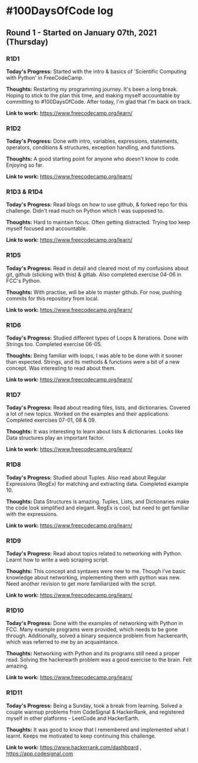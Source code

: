 # #100DaysOfCode log

## Round 1 - Started on January 07th, 2021 (Thursday)

### R1D1

**Today's Progress:** Started with the intro & basics of 'Scientific Computing with Python' in FreeCodeCamp.

**Thoughts:** Restarting my programming journey. It's been a long break. Hoping to stick to the plan this time, and making myself accountable by committing to #100DaysOfCode. After today, I'm glad that I'm back on track.

**Link to work:** https://www.freecodecamp.org/learn/

### R1D2

**Today's Progress:** Done with intro, variables, expressions, statements, operators, conditions & structures, exception handling, and functions.

**Thoughts:** A good starting point for anyone who doesn't know to code. Enjoying so far.

**Link to work:** https://www.freecodecamp.org/learn/

### R1D3 & R1D4

**Today's Progress:** Read blogs on how to use github, & forked repo for this challenge. Didn't read much on Python
which I was supposed to.

**Thoughts:** Hard to maintain focus. Often getting distracted. Trying too keep myself focused and accountable.

**Link to work:** https://www.freecodecamp.org/learn/

### R1D5

**Today's Progress:** Read in detail and cleared most of my confusions about git, github (sticking with this) & gitlab. Also completed exercise 04-06 in FCC's Python.

**Thoughts:** With practise, will be able to master github. For now, pushing commits for this repository from local.

**Link to work:** https://www.freecodecamp.org/learn/

### R1D6

**Today's Progress:** Studied different types of Loops & Iterations. Done with Strings too. Completed exercise 06-05.

**Thoughts:** Being familiar with loops, I was able to be done with it sooner than expected. Strings, and its methods & functions were a bit of a new concept. Was interesting to read about them.

**Link to work:** https://www.freecodecamp.org/learn/

### R1D7

**Today's Progress:** Read about reading files, lists, and dictionaries. Covered a lot of new topics. Worked on the examples and their applications. Completed exercises 07-01, 08 & 09.

**Thoughts:** It was interesting to learn about lists & dictionaries. Looks like Data structures play an important factor.

**Link to work:** https://www.freecodecamp.org/learn/

### R1D8

**Today's Progress:** Studied about Tuples. Also read about Regular Expressions (RegEx) for matching and extracting data. Completed example 10.

**Thoughts:** Data Structures is amazing. Tuples, Lists, and Dictionaries make the code look simplified and elegant. RegEx is cool, but need to get familiar with the expressions.

**Link to work:** https://www.freecodecamp.org/learn/

### R1D9

**Today's Progress:** Read about topics related to networking with Python. Learnt how to write a web scraping script.

**Thoughts:** This concept and syntaxes were new to me. Though I've basic knowledge about networking, implementing them with python was new. Need another revision to get more familiarized with the script.

**Link to work:** https://www.freecodecamp.org/learn/

### R1D10

**Today's Progress:** Done with the examples of networking with Python in FCC. Many example programs were provided, which needs to be gone through. Additionally, solved a binary sequence problem from hackerearth, which was referred to me by an acquaintance.

**Thoughts:** Networking with Python and its programs still need a proper read. Solving the hackerearth problem was a good exercise to the brain. Felt amazing.

**Link to work:** https://www.freecodecamp.org/learn/

### R1D11

**Today's Progress:** Being a Sunday, took a break from learning. Solved a couple warmup problems from CodeSignal & HackerRank, and registered myself in other platforms - LeetCode and HackerEarth.

**Thoughts:** It was good to know that I remembered and implemented what I learnt. Keeps me motivated to keep continuing this challenge.

**Link to work:** https://www.hackerrank.com/dashboard , https://app.codesignal.com
